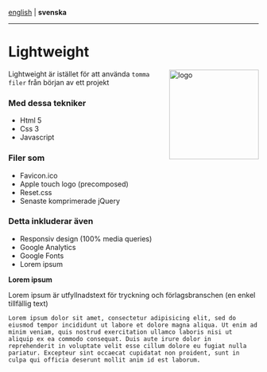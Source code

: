 [english](https://github.com/Ha006/lightweight/blob/master/README.md) | **svenska**
- - -

Lightweight
===========

<img src="https://fbcdn-sphotos-h-a.akamaihd.net/hphotos-ak-prn2/1382809_531221563621299_352345554_n.png" width="180" height="180" alt="logo" align="right"/>

Lightweight är istället för att använda `tomma filer` från början av ett projekt

### Med dessa tekniker

* Html 5
* Css 3
* Javascript

### Filer som

* Favicon.ico
* Apple touch logo (precomposed)
* Reset.css
* Senaste komprimerade jQuery

### Detta inkluderar även

* Responsiv design (100% media queries)
* Google Analytics
* Google Fonts
* Lorem ipsum

**Lorem ipsum**

Lorem ipsum är utfyllnadstext för tryckning och förlagsbranschen (en enkel tillfällig text)

```
Lorem ipsum dolor sit amet, consectetur adipisicing elit, sed do eiusmod tempor incididunt ut labore et dolore magna aliqua. Ut enim ad minim veniam, quis nostrud exercitation ullamco laboris nisi ut aliquip ex ea commodo consequat. Duis aute irure dolor in reprehenderit in voluptate velit esse cillum dolore eu fugiat nulla pariatur. Excepteur sint occaecat cupidatat non proident, sunt in culpa qui officia deserunt mollit anim id est laborum.
```
